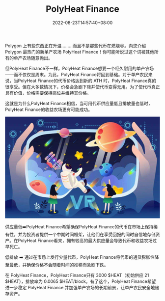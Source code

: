 ﻿---
title: "PolyHeat Finance"
description: "PolyHeat Finance想要一个经久耐用的单产农场——而不仅仅是周末。"
date: 2022-08-23T14:57:40+08:00
lastmod: 2022-08-23T14:57:40+08:00
draft: false
authors: ["Simon"]
featuredImage: "polyheat-finance.png"
tags: ["DeFi","PolyHeat Finance"]
categories: ["nfts"]
nfts: ["DeFi"]
blockchain: "Polygon"
website: "https://polyheat.finance/"
twitter: "https://twitter.com/PolyHeatFinance"
discord: ""
telegram: "https://t.me/polyheatfinance"
github: ""
youtube: ""
twitch: ""
facebook: ""
instagram: ""
reddit: ""
medium: ""
steam: ""
gitbook: ""
googleplay: ""
appstore: ""
status: "Live"
weight: 
lightgallery: true
toc: true
pinned: false
recommend: false
recommend1: false
---
Polygon 上有些东西正在升温……...而且不是那些代币在燃烧😉。向您介绍 Polygon 最热门的新单产农场 PolyHeat Finance！你可能听说过这个词被其他所有的单产农场随意抛出。

但PolyHeat Finance不一样，PolyHeat Finance想要一个经久耐用的单产农场——而不仅仅是周末。为此，PolyHeat Finance将回到基础。对于单产农民来说，当PolyHeat Finance的代币价格达到新的 ATH 时，PolyHeat Finance真的很享受。但在大多数情况下，价格会急剧下降并使代币变得无用。为了使代币真正具有价值，价格需要保持高位并维持其价格。

这就是为什么PolyHeat Finance相信，当可用代币供应量低且排放量也低时，PolyHeat Finance的收益农场更有可能成功。

![配图](ad9a5f516f87954bc350fb1bff4b0060.jpeg)

供应量低➡️PolyHeat Finance希望确保PolyHeat Finance的代币在市场上保持稀有性，并为投资者提供一个中期时间框架，让他们在享受回报的同时自信地存储资产。在PolyHeat Finance看来，拥有较高的最大供应量会导致代币和收益农场过早死亡。

低排放 ➡️ 通过在市场上发行少量代币，PolyHeat Finance将代币的通货膨胀性降至最低，并确保价格不会随着时间的推移而急剧下跌。

在 PolyHeat Finance，PolyHeat Finance只有 3000 $HEAT（初始供应 21 $HEAT），排放率为 0.0065 $HEAT/block。有了这个，PolyHeat Finance希望进一步稳定 PolyHeat Finance 并加强单产农场的长期前景，让单产农民安全地储存资产。

